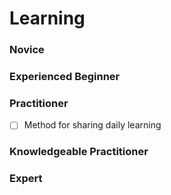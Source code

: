 # Learning

### Novice

### Experienced Beginner

### Practitioner

- [ ] Method for sharing daily learning

### Knowledgeable Practitioner

### Expert

